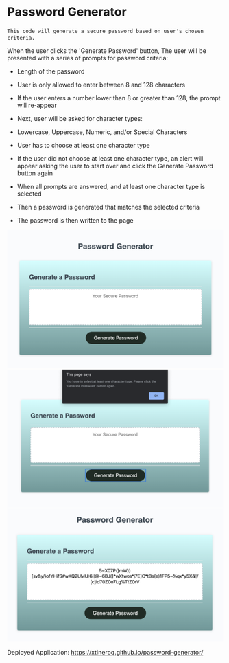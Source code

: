 # Password Generator

```
This code will generate a secure password based on user's chosen criteria.
```

When the user clicks the 'Generate Password' button,
The user will be presented with a series of prompts for password criteria:

* Length of the password
* User is only allowed to enter between 8 and 128 characters
* If the user enters a number lower than 8 or greater than 128, the prompt will re-appear

* Next, user will be asked for character types:
* Lowercase, Uppercase, Numeric, and/or Special Characters
* User has to choose at least one character type
* If the user did not choose at least one character type, an alert will appear asking the user to start over and click the Generate Password button again

* When all prompts are answered, and at least one character type is selected
* Then a password is generated that matches the selected criteria
* The password is then written to the page

![Start Page](Assets/Start.png)
![Alert No Character Type Selected](Assets/CheckValidityAlert.png)
![Password Generation](Assets/PasswordGenerated.png)

Deployed Application: https://xtineroq.github.io/password-generator/
